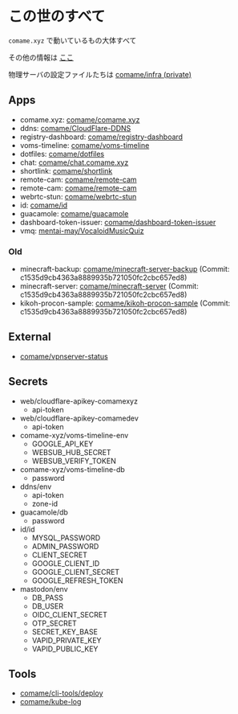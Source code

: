 # この世のすべて

`comame.xyz` で動いているもの大体すべて

その他の情報は [ここ](https://blog.comame.xyz/tags/Kubernetes)

物理サーバの設定ファイルたちは [comame/infra (private)](https://github.com/comame/infra)

## Apps

- comame.xyz: [comame/comame.xyz](https://github.com/comame/comame.xyz)
- ddns: [comame/CloudFlare-DDNS](https://github.com/comame/CloudFlare-DDNS)
- registry-dashboard: [comame/registry-dashboard](https://github.com/comame/registry-dashboard)
- voms-timeline: [comame/voms-timeline](https://github.com/comame/voms-timeline)
- dotfiles: [comame/dotfiles](https://github.com/comame/dotfiles)
- chat: [comame/chat.comame.xyz](https://github.com/comame/chat.comame.xyz)
- shortlink: [comame/shortlink](https://github.com/comame/shortlink)
- remote-cam: [comame/remote-cam](https://github.com/comame/remote-cam)
- remote-cam: [comame/remote-cam](https://github.com/comame/remote-cam)
- webrtc-stun: [comame/webrtc-stun](https://github.com/comame/webrtc-stun)
- id: [comame/id](https://github.com/comame/id)
- guacamole: [comame/guacamole](https://github.com/comame/guacamole)
- dashboard-token-issuer: [comame/dashboard-token-issuer](https://github.com/comame/dashboard-token-issuer)
- vmq: [mentai-may/VocaloidMusicQuiz](https://github.com/mentai-mayo/VocaloidMusicQuiz/)

### Old

- minecraft-backup: [comame/minecraft-server-backup](https://github.com/comame/minecraft-server-backup) (Commit: c1535d9cb4363a8889935b721050fc2cbc657ed8)
- minecraft-server: [comame/minecraft-server](https://github.com/comame/minecraft-server) (Commit: c1535d9cb4363a8889935b721050fc2cbc657ed8)
- kikoh-procon-sample: [comame/kikoh-procon-sample](https://github.com/comame/kikoh-procon-sample) (Commit: c1535d9cb4363a8889935b721050fc2cbc657ed8)

## External

- [comame/vpnserver-status](https://github.com/comame/vpnserver-status)

## Secrets

- web/cloudflare-apikey-comamexyz
  - api-token
- web/cloudflare-apikey-comamedev
  - api-token
- comame-xyz/voms-timeline-env
  - GOOGLE_API_KEY
  - WEBSUB_HUB_SECRET
  - WEBSUB_VERIFY_TOKEN
- comame-xyz/voms-timeline-db
  - password
- ddns/env
  - api-token
  - zone-id
- guacamole/db
  - password
- id/id
  - MYSQL_PASSWORD
  - ADMIN_PASSWORD
  - CLIENT_SECRET
  - GOOGLE_CLIENT_ID
  - GOOGLE_CLIENT_SECRET
  - GOOGLE_REFRESH_TOKEN
- mastodon/env
  - DB_PASS
  - DB_USER
  - OIDC_CLIENT_SECRET
  - OTP_SECRET
  - SECRET_KEY_BASE
  - VAPID_PRIVATE_KEY
  - VAPID_PUBLIC_KEY

## Tools

- [comame/cli-tools/deploy](https://github.com/comame/cli-tools/tree/main/deploy)
- [comame/kube-log](https://github.com/comame/kube-log)
